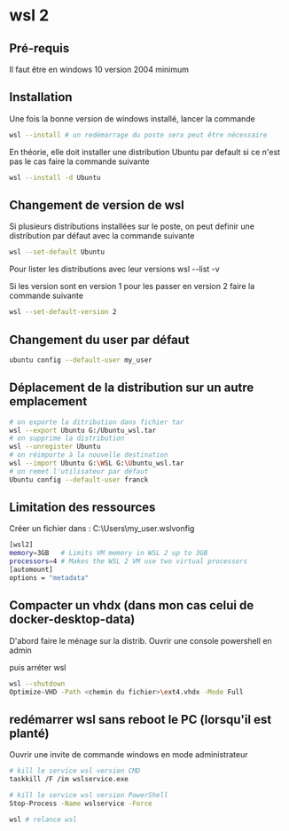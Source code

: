 # wsl 2

## Pré-requis

Il faut être en windows 10 version 2004 minimum

## Installation

Une fois la bonne version de windows installé, lancer la commande

```bash
wsl --install # un redémarrage du poste sera peut être nécessaire
```

En théorie, elle doit installer une distribution Ubuntu par default
si ce n'est pas le cas faire la commande suivante

```bash
wsl --install -d Ubuntu
```

## Changement de version de wsl

Si plusieurs distributions installées sur le poste,
on peut definir une distribution par défaut avec la commande suivante

```bash
wsl --set-default Ubuntu
```

Pour lister les distributions avec leur versions
wsl --list -v

Si les version sont en version 1 pour les passer en version 2
faire la commande suivante

```bash
wsl --set-default-version 2
```
## Changement du user par défaut

```bash
ubuntu config --default-user my_user
```

## Déplacement de la distribution sur un autre emplacement

```bash
# on exporte la ditribution dans fichier tar
wsl --export Ubuntu G:/Ubuntu_wsl.tar
# on supprime la distribution
wsl --unregister Ubuntu
# on réimporte à la nouvelle destination
wsl --import Ubuntu G:\WSL G:\Ubuntu_wsl.tar
# on remet l'utilisateur par défaut
Ubuntu config --default-user franck
```

## Limitation des ressources 
Créer un fichier dans : C:\Users\my_user\.wslvonfig

```bash
[wsl2]
memory=3GB   # Limits VM memory in WSL 2 up to 3GB
processors=4 # Makes the WSL 2 VM use two virtual processors
[automount]
options = "metadata"
```

## Compacter un vhdx (dans mon cas celui de docker-desktop-data)
D'abord faire le ménage sur la distrib.
Ouvrir une console powershell en admin

puis arréter wsl 

```bash
wsl --shutdown
Optimize-VHD -Path <chemin du fichier>\ext4.vhdx -Mode Full
```

## redémarrer wsl sans reboot le PC (lorsqu'il est planté)
Ouvrir une invite de commande windows en mode administrateur

```bash
# kill le service wsl version CMD
taskkill /F /im wslservice.exe

# kill le service wsl version PowerShell
Stop-Process -Name wslservice -Force 

wsl # relance wsl
```

